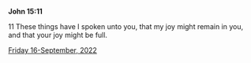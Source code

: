 **John 15:11**

11 These things have I spoken unto you, that my joy might remain in you, and that your joy might be full.

[Friday 16-September, 2022](https://t.me/s/daily_scripture)
